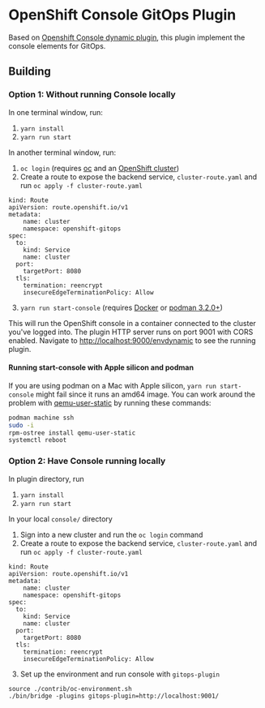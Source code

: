 # OpenShift Console GitOps Plugin
Based on [Openshift Console dynamic plugin](https://github.com/openshift/console/tree/master/frontend/packages/console-dynamic-plugin-sdk), this plugin implement the console elements for GitOps.


## Building
### Option 1: Without running Console locally

In one terminal window, run:

1. `yarn install`
2. `yarn run start`

In another terminal window, run:

1. `oc login` (requires [oc](https://console.redhat.com/openshift/downloads) and an [OpenShift cluster](https://console.redhat.com/openshift/create))
2. Create a route to expose the backend service, `cluster-route.yaml`  and run `oc apply -f cluster-route.yaml`
```
kind: Route
apiVersion: route.openshift.io/v1
metadata:
    name: cluster
    namespace: openshift-gitops
spec: 
  to:
    kind: Service
    name: cluster
  port:
    targetPort: 8080
  tls:
    termination: reencrypt
    insecureEdgeTerminationPolicy: Allow
```
3. `yarn run start-console` (requires [Docker](https://www.docker.com) or [podman 3.2.0+](https://podman.io))

This will run the OpenShift console in a container connected to the cluster
you've logged into. The plugin HTTP server runs on port 9001 with CORS enabled.
Navigate to <http://localhost:9000/envdynamic> to see the running plugin.

#### Running start-console with Apple silicon and podman

If you are using podman on a Mac with Apple silicon, `yarn run start-console`
might fail since it runs an amd64 image. You can work around the problem with
[qemu-user-static](https://github.com/multiarch/qemu-user-static) by running
these commands:

```bash
podman machine ssh
sudo -i
rpm-ostree install qemu-user-static
systemctl reboot
```

### Option 2: Have Console running locally

In plugin directory, run

1. `yarn install`
2. `yarn run start`

In your local `console/` directory

1. Sign into a new cluster and run the `oc login` command
2. Create a route to expose the backend service, `cluster-route.yaml`  and run `oc apply -f cluster-route.yaml`
```
kind: Route
apiVersion: route.openshift.io/v1
metadata:
    name: cluster
    namespace: openshift-gitops
spec: 
  to:
    kind: Service
    name: cluster
  port:
    targetPort: 8080
  tls:
    termination: reencrypt
    insecureEdgeTerminationPolicy: Allow
```

3. Set up the environment and run console with `gitops-plugin`
```
source ./contrib/oc-environment.sh
./bin/bridge -plugins gitops-plugin=http://localhost:9001/
```
